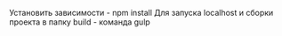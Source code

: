 Установить зависимоcти - npm install
Для запуска localhost и сборки проекта в папку build  - команда gulp
